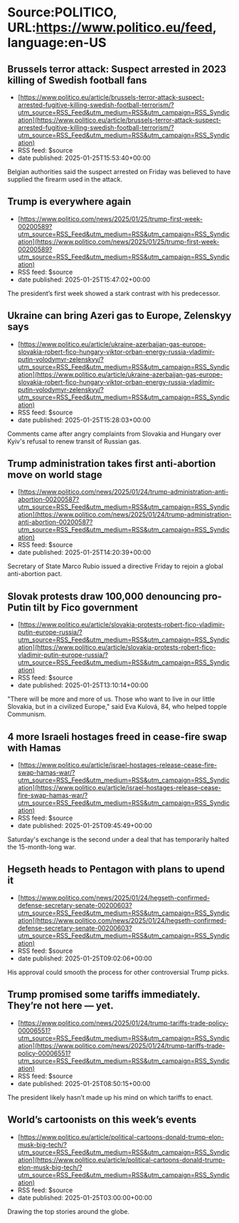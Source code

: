# Source:POLITICO, URL:https://www.politico.eu/feed, language:en-US

## Brussels terror attack: Suspect arrested in 2023 killing of Swedish football fans
 - [https://www.politico.eu/article/brussels-terror-attack-suspect-arrested-fugitive-killing-swedish-football-terrorism/?utm_source=RSS_Feed&utm_medium=RSS&utm_campaign=RSS_Syndication](https://www.politico.eu/article/brussels-terror-attack-suspect-arrested-fugitive-killing-swedish-football-terrorism/?utm_source=RSS_Feed&utm_medium=RSS&utm_campaign=RSS_Syndication)
 - RSS feed: $source
 - date published: 2025-01-25T15:53:40+00:00

Belgian authorities said the suspect arrested on Friday was believed to have supplied the firearm used in the attack.

## Trump is everywhere again
 - [https://www.politico.com/news/2025/01/25/trump-first-week-00200589?utm_source=RSS_Feed&utm_medium=RSS&utm_campaign=RSS_Syndication](https://www.politico.com/news/2025/01/25/trump-first-week-00200589?utm_source=RSS_Feed&utm_medium=RSS&utm_campaign=RSS_Syndication)
 - RSS feed: $source
 - date published: 2025-01-25T15:47:02+00:00

The president’s first week showed a stark contrast with his predecessor.

## Ukraine can bring Azeri gas to Europe, Zelenskyy says
 - [https://www.politico.eu/article/ukraine-azerbaijan-gas-europe-slovakia-robert-fico-hungary-viktor-orban-energy-russia-vladimir-putin-volodymyr-zelenskyy/?utm_source=RSS_Feed&utm_medium=RSS&utm_campaign=RSS_Syndication](https://www.politico.eu/article/ukraine-azerbaijan-gas-europe-slovakia-robert-fico-hungary-viktor-orban-energy-russia-vladimir-putin-volodymyr-zelenskyy/?utm_source=RSS_Feed&utm_medium=RSS&utm_campaign=RSS_Syndication)
 - RSS feed: $source
 - date published: 2025-01-25T15:28:03+00:00

Comments came after angry complaints from Slovakia and Hungary over Kyiv's refusal to renew transit of Russian gas.

## Trump administration takes first anti-abortion move on world stage
 - [https://www.politico.com/news/2025/01/24/trump-administration-anti-abortion-00200587?utm_source=RSS_Feed&utm_medium=RSS&utm_campaign=RSS_Syndication](https://www.politico.com/news/2025/01/24/trump-administration-anti-abortion-00200587?utm_source=RSS_Feed&utm_medium=RSS&utm_campaign=RSS_Syndication)
 - RSS feed: $source
 - date published: 2025-01-25T14:20:39+00:00

Secretary of State Marco Rubio issued a directive Friday to rejoin a global anti-abortion pact.

## Slovak protests draw 100,000 denouncing pro-Putin tilt by Fico government
 - [https://www.politico.eu/article/slovakia-protests-robert-fico-vladimir-putin-europe-russia/?utm_source=RSS_Feed&utm_medium=RSS&utm_campaign=RSS_Syndication](https://www.politico.eu/article/slovakia-protests-robert-fico-vladimir-putin-europe-russia/?utm_source=RSS_Feed&utm_medium=RSS&utm_campaign=RSS_Syndication)
 - RSS feed: $source
 - date published: 2025-01-25T13:10:14+00:00

"There will be more and more of us. Those who want to live in our little Slovakia, but in a civilized Europe," said Eva Kulová, 84, who helped topple Communism.

## 4 more Israeli hostages freed in cease-fire swap with Hamas
 - [https://www.politico.eu/article/israel-hostages-release-cease-fire-swap-hamas-war/?utm_source=RSS_Feed&utm_medium=RSS&utm_campaign=RSS_Syndication](https://www.politico.eu/article/israel-hostages-release-cease-fire-swap-hamas-war/?utm_source=RSS_Feed&utm_medium=RSS&utm_campaign=RSS_Syndication)
 - RSS feed: $source
 - date published: 2025-01-25T09:45:49+00:00

Saturday's exchange is the second under a deal that has temporarily halted the 15-month-long war.

## Hegseth heads to Pentagon with plans to upend it
 - [https://www.politico.com/news/2025/01/24/hegseth-confirmed-defense-secretary-senate-00200603?utm_source=RSS_Feed&utm_medium=RSS&utm_campaign=RSS_Syndication](https://www.politico.com/news/2025/01/24/hegseth-confirmed-defense-secretary-senate-00200603?utm_source=RSS_Feed&utm_medium=RSS&utm_campaign=RSS_Syndication)
 - RSS feed: $source
 - date published: 2025-01-25T09:02:06+00:00

His approval could smooth the process for other controversial Trump picks.

## Trump promised some tariffs immediately. They’re not here — yet.
 - [https://www.politico.com/news/2025/01/24/trump-tariffs-trade-policy-00006551?utm_source=RSS_Feed&utm_medium=RSS&utm_campaign=RSS_Syndication](https://www.politico.com/news/2025/01/24/trump-tariffs-trade-policy-00006551?utm_source=RSS_Feed&utm_medium=RSS&utm_campaign=RSS_Syndication)
 - RSS feed: $source
 - date published: 2025-01-25T08:50:15+00:00

The president likely hasn’t made up his mind on which tariffs to enact.

## World’s cartoonists on this week’s events
 - [https://www.politico.eu/article/political-cartoons-donald-trump-elon-musk-big-tech/?utm_source=RSS_Feed&utm_medium=RSS&utm_campaign=RSS_Syndication](https://www.politico.eu/article/political-cartoons-donald-trump-elon-musk-big-tech/?utm_source=RSS_Feed&utm_medium=RSS&utm_campaign=RSS_Syndication)
 - RSS feed: $source
 - date published: 2025-01-25T03:00:00+00:00

Drawing the top stories around the globe.

